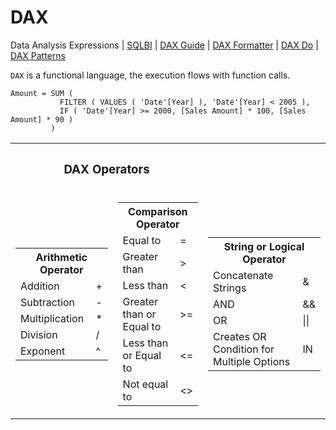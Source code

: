 # DAX
Data Analysis Expressions | [SQLBI](https://www.sqlbi.com/) | [DAX Guide](https://dax.guide/) | [DAX Formatter](https://www.daxformatter.com/) | [DAX Do](https://dax.do/) | [DAX Patterns](https://www.daxpatterns.com/)

`DAX` is a functional language, the execution flows with function calls.

```DAX
Amount = SUM (
           FILTER ( VALUES ( 'Date'[Year] ), 'Date'[Year] < 2005 ),
           IF ( 'Date'[Year] >= 2000, [Sales Amount] * 100, [Sales Amount] * 90 )
         )
```

<table align=center>
           <tr><th colspan=2><h3>DAX Operators</h3></th></tr>
           <tr>
                      <td>
<table>
           <tr><th colspan=2>Arithmetic Operator</th></tr>
           <tr><td>Addition</td><td>+</td></tr>
           <tr><td>Subtraction</td><td>-</td></tr>
           <tr><td>Multiplication</td><td>*</td></tr>
           <tr><td>Division</td><td>/</td></tr>
           <tr><td>Exponent</td><td>^</td></tr>
</table>
                                 </td>
                       <td>
<table>
           <tr><th colspan=2>Comparison Operator</th></tr>
           <tr><td>Equal to</td><td>=</td></tr>
           <tr><td>Greater than</td><td>></td></tr>
           <tr><td>Less than</td><td><</td></tr>
           <tr><td>Greater than or Equal to</td><td>>=</td></tr>
           <tr><td>Less than or Equal to</td><td><=</td></tr>
           <tr><td>Not equal to</td><td><></td></tr>
</table>
                                 </td>
                       <td>
<table>
           <tr><th colspan=2>String or Logical Operator</th></tr>
           <tr><td>Concatenate Strings</td><td>&</td></tr>
           <tr><td>AND</td><td>&&</td></tr>
           <tr><td>OR</td><td>||</td></tr>
           <tr><td>Creates OR Condition for Multiple Options</td><td>IN</td></tr>
</table>
                                 </td>
           </tr>
           
</table>
